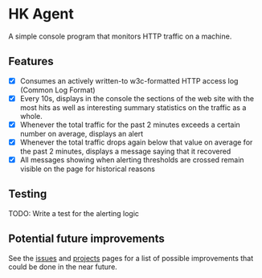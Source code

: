 # HK Agent

A simple console program that monitors HTTP traffic on a machine.

## Features

- [x] Consumes an actively written-to w3c-formatted HTTP access log (Common Log Format)
- [x] Every 10s, displays in the console the sections of the web site with the most hits as well as interesting summary statistics on the traffic as a whole.
- [x] Whenever the total traffic for the past 2 minutes exceeds a certain number on average, displays an alert
- [x] Whenever the total traffic drops again below that value on average for the past 2 minutes, displays a message saying that it recovered
- [x] All messages showing when alerting thresholds are crossed remain visible on the page for historical reasons

## Testing

TODO: Write a test for the alerting logic

## Potential future improvements

See the [issues](https://github.com/Ullaakut/hk-agent/issues?q=is%3Aopen+is%3Aissue+milestone%3A%22Potential+future+improvements%22) and [projects](https://github.com/Ullaakut/hk-agent/projects/2) pages for a list of possible improvements that could be done in the near future.